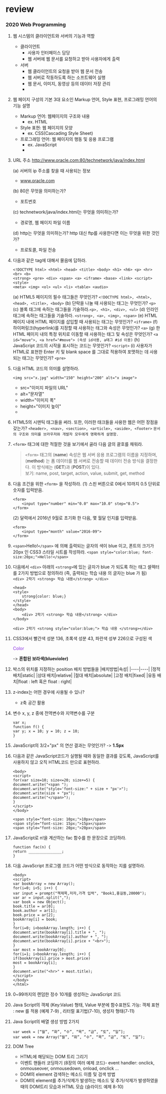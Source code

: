# review
### 2020 Web Programming

1. 웹 시스템의 클라이언트와 서버의 기능과 역할
    - 클라이언트
      - 사용자 인터페이스 담당
      - 웹 서버에 웹 문서를 요청하고 받아 사용자에게 출력
    - 서버
      - 웹 클라이언트의 요청을 받아 웹 문서 전송
      - 웹 서버로 작동하도록 하는 소프트웨어 실행
      - 웹 문서, 이미지, 동영상 등의 데이터 저장 관리
      - 
2. 웹 페이지 구성의 기본 3대 요소인 Markup 언어, Style 표현, 프로그래밍 언어의 기능 설명
    - Markup 언어: 웹페이지의 구조와 내용 
      - ex. HTML
    - Style 표현: 웹 페이지의 모양
      - ex. CSS(Cascading Style Sheet)
    - 프로그래밍 언어: 웹 페이지의 행동 및 응용 프로그램
      - ex. JavaScript
      - 
3. URL 주소 http://www.oracle.com:80/technetwork/java/index.html

   (a) 서버의 ip 주소를 찾을 때 사용되는 정보
      - www.oracle.com
  
   (b) 80은 무엇을 의미하는가?
      - 포트번호

   (c) technetwork/java/index.html는 무엇을 의미하는가?
      - 경로명, 웹 페이지 파일 이름
 
   (d) http는 무엇을 의미하는가? http 대신 ftp를 사용한다면 이는 무엇을 위한 것인가?
      - 프로토콜, 파일 전송

4. 다음과 같은 tag에 대해서 물음에 답하라.
   ```
   <!DOCTYPE html> <html> <head> <title> <body> <h1> <h6> <p> <hr> <br> <b>
   <strong> <pre> <div> <span> <a> <iframe> <base> <link> <script> <style>
   <meta> <img> <ol> <ul> <li> <table> <audio>
   ```
    (a) HTML5 페이지의 필수 태그들은 무엇인가? `<!DOCTYPE html>, <html>, <head>, <title>, <body>`
    (b) 단락을 나눌 때 사용되는 태그는 무엇인가? `<p>`
    (c) 블록 태그에 속하는 태그들을 기술하라.`<p>, <h1>, <div>, <ul>`
    (d) 인라인 태그에 속하는 태그들을 기술하라. `<strong>, <a>, <img>, <span>`
    (e) HTML 페이지 내에 HTML 페이지를 삽입할 때 사용되는 태그는 무엇인가? `<iframe>`
    (f) 하이퍼링크(hyperlink)를 지정할 때 사용하는 태그와 속성은 무엇인가? `<a>`
    (g) 한 HTML 페이지 내의 특정 위치로 이동할 때 사용하는 태그 및 속성은 무엇인가? `<a id="move">, <a href="#move"> (속성 id사용, a태그 #id 이용)`
    (h) JavaScript 코드의 시작을 표시하는 코드는 무엇인가? `<script>`
    (i) 사용자가 HTML로 표현한 Enter 키 및 blank space 를 그대로 적용하여 포맷하는 데 사용되는 태그는 무엇인가? `<pre>`

5. 다음 HTML 코드의 의미를 설명하라.
    ```
    <img src="x.jpg" width="150" height="200" alt="x image">
    ```
    - src="이미지 파일의 URL"
    - alt="문자열"
    - width="이미지 폭"
    - height="이미지 높이"
    - 
6. HTML5의 시맨틱 태그들을 써라. 또한, 이러한 태크들을 사용한 웹은 어떤 장점을 갖는가?
   `<header>, <nav>, <section>, <article>, <aside>, <footer>`
   `문서의 구조와 의미를 브라우저와 개발자 모두에게 명확하게 설명함.`
7. `<form>` 태그에 대한 적절한 것을 보기에서 골라 다음 글의 괄호를 채워라. <br>
    > `<form>` 태그의 (__name__) 속성은 웹 서버 응용 프로그램의 이름을 지정하며, (__method__) 는 폼 데이터를 웹 서버로 전송할 때 데이터 전송 방식을 결정한다. 이 방식에는 (__GET__)과 (__POST__)이 있다. <br>
   >보기: name, post, target, action, value, submit, get, method

8. 다음 조건을 위한 `<form>` 을 작성하라.
    (1) 스핀 버튼으로 0에서 10까지 0.5 단위로 숫자를 입력받음.
    ```
    <form>
        <input type="number" min="0.0" max="10.0" step="0.5">
    </form>
    ```
    (2) 달력에서 2016년 9월로 초기화 한 다음, 몇 월달 인지를 입력받음.
    ```
    <form>
        <input type="month" value="2016-09">
    </form>
    ```

9.  `<span>`Hello!`</span>` 에 의해 출력되는 글자의 색이 blue 이고, 폰트의 크기가 20px 인 CSS3 스타일 시트를 작성하라.
    `<span style="color:blue; font-size:20px;">Hello!</span>`

10. 다음에서 `<div>` 아래의 `<strong>`에 있는 글자가 blue 가 되도록 하는 태그 셀렉터를 2가지 방법으로 정의하라 (즉, 출력되는 학습 내용 의 글자는 blue 가 됨) <br>
    `<div> 2학기 <strong> 학습 내용</strong> </div>`
    ```
    <head>
    <style>
        strong{color: blue;}
    </style>
    </head>
    <body>
        <div> 2학기 <strong> 학습 내용</strong> </div>
    </body>
    ```
    ```
    <div> 2학기 <strong style="color:blue;"> 학습 내용 </strong></div>
    ```

11. CSS3에서 빨간색 성분 136, 초록색 성분 43, 파란색 성부 226으로 구성된 색
    <p style="color:rgb(136,43,226)"> Color </p>

    -> __혼합된 보라색(bluevioler)__
12. 박스의 위치를 지정하는 position 배치 방법들을
    |배치방법|속성|
    |----|----|
    |정적 배치|static|
    |상대 배치|relative|
    |절대 배치|absolute|
    |고정 배치|fixed|
    |유동 배치|float : left 혹은 float : right|

13. z-index는 어떤 경우에 사용될 수 있나?
    - z축 공간 활용
    
14. 변수 x, y, z 중에 전역변수와 지역변수를 구분
    ```
    var x;
    function f() {
    var y; x = 10; y = 10; z = 10;
    }
    ```
    

15. JavaScript의 3/2+"px" 의 연산 결과는 무엇인가?
    -> __1.5px__
16. 다음과 같은 JavaScript코드가 실행될 때와 동일한 결과를 갖도록, JavaScript를 사용하지 않고 오직 HTML코드 만으로 표현하라.
    ```
    <body>
    <script>
    for(var size=10; size<=20; size+=5) {
    document.write("<span ");
    document.write("style='font-size:" + size + "px'>");
    document.write(size + "px");
    document.write("</span>");
    }
    </script>
    </body>
    ```
    ><body>
        <span style="font-size: 10px;">10px</span>
        <span style="font-size: 15px;">15px</span>
        <span style="font-size: 20px;">20px</span>
    </body>

17. JavaScript로 n!을 계산하는 fac 함수를 한 문장으로 코딩하라.
    ```
    function fac(n) {
    return _______________;
    }
    ```

18. 다음 JavaScript 프로그램 코드가 어떤 방식으로 동작하는 지를 설명하라.
    ```
    <body>
    <script>
    var bookArray = new Array();
    for(i=0; i<5; i++) {
    var input = prompt("책제목,저자,가격 입력", "Book1,홍길동,20000");
    var ar = input.split(",");
    var book = new Object();
    book.title = ar[0];
    book.author = ar[1];
    book.price = ar[2];
    bookArray[i] = book;
    }
    for(i=0; i<bookArray.length; i++) {
    document.write(bookArray[i].title + ", ");
    document.write(bookArray[i].author + ", ");
    document.write(bookArray[i].price + "<br>");
    }
    var most = bookArray[0];
    for(i=1; i<bookArray.length; i++) {
    if(bookArray[i].price > most.price)
    most = bookArray[i];
    }
    document.write("<hr>" + most.title);
    </script>
    </body>
    </html>
    ```

19. 0~99까지의 랜덤한 정수 10개를 생성하는 JavaScript 코드
    
20. Java Script의 객체 (Key:Value) 형태, Value 부분에 함수표현도 가능: 객체 표현 : new 를 적용
(예제 7-9) , 리터럴 표기법(7-10), 생성자 형태(7-11)

21. Java Script의 배열 생성 방법 2가지
    ```
    var week = [“월”, “화”, “수”, “목”, “금”, “토”, “일”];
    var week = new Array(“월”, “화”, “수”, “목”, “금”, “토”, “일”);
    ```

22. DOM Tree
    - HTML에 해당되는 DOM 트리 그리기
    - 이벤트 핸들러 코딩하기 (8장의 여러 예제 코드)- event handler: onclick, onmouseover, onmousedown, onload, onclick …
    - DOM의 element 검색하는 메소드 이름 및 검색 방법
    - DOM의 element를 추가/삭제가 발생하는 메소드 및 추가/삭제가 발생하였을 때의 DOM트리 모습과 HTML 모습 (슬라이드 예제 8-10)